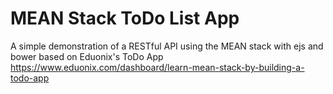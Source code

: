 # MEAN Stack ToDo List App

A simple demonstration of a RESTful API using the MEAN stack with ejs and bower based on Eduonix's ToDo App https://www.eduonix.com/dashboard/learn-mean-stack-by-building-a-todo-app
